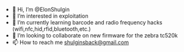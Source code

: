 - 👋 Hi, I’m @ElonShulgin
- 👀 I’m interested in exploitation
- 🌱 I’m currently learning barcode and radio frequency hacks (wifi,nfc,hid,rfid,bluetooth,etc.)
- 💞️ I’m looking to collaborate on new firmware for the zebra tc520k
- 📫 How to reach me shulginsback@gmail.com 

<!---
ElonShulgin/ElonShulgin is a ✨ special ✨ repository because its `README.md` (this file) appears on your GitHub profile.
You can click the Preview link to take a look at your changes.
--->

